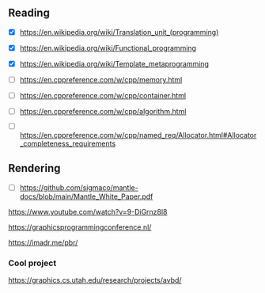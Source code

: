 ## Reading

- [x] https://en.wikipedia.org/wiki/Translation_unit_(programming) 

- [x] https://en.wikipedia.org/wiki/Functional_programming

- [x] https://en.wikipedia.org/wiki/Template_metaprogramming

- [ ] https://en.cppreference.com/w/cpp/memory.html

- [ ] https://en.cppreference.com/w/cpp/container.html

- [ ] https://en.cppreference.com/w/cpp/algorithm.html

- [ ] https://en.cppreference.com/w/cpp/named_req/Allocator.html#Allocator_completeness_requirements


## Rendering

- [ ] https://github.com/sigmaco/mantle-docs/blob/main/Mantle_White_Paper.pdf

https://www.youtube.com/watch?v=9-DiGrnz8l8

https://graphicsprogrammingconference.nl/

https://imadr.me/pbr/

### Cool project

https://graphics.cs.utah.edu/research/projects/avbd/

